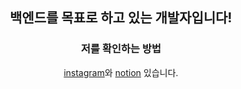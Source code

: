 <h2 align="center">백엔드를 목표로 하고 있는 개발자입니다!</h2>

<h3 align="center">저를 확인하는 방법</h3>
<p align="center">
  <a href="https://instagram.com/gimseungbin0203" target="blank">instagram</a>와 
  <a href="https://www.notion.so/e4691bafb02c49c2b664646a1a394517?pvs=4" target="blank">notion</a> 있습니다.
</p>

